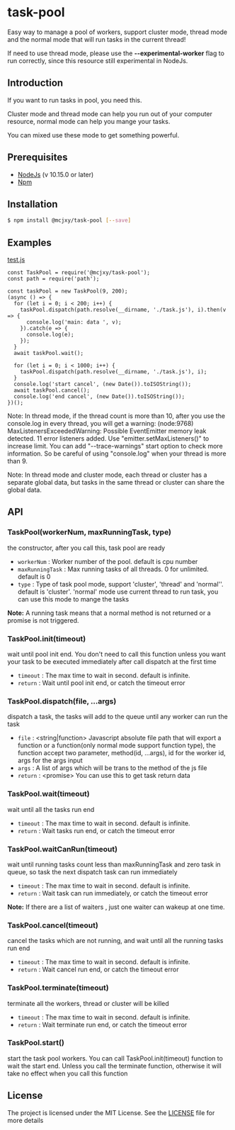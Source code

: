 # task-pool
Easy way to manage a pool of workers, support cluster mode, thread mode and the normal mode that will run tasks in the current thread!

If need to use thread mode, please use the **--experimental-worker** flag to run correctly, since this resource still experimental in NodeJs.

## Introduction
If you want to run tasks in pool, you need this. 

Cluster mode and thread mode can help you run out of your computer resource, normal mode can help you mange your tasks.

You can mixed use these mode to get something powerful.

## Prerequisites
* [NodeJs](https://nodejs.org/en/) (v 10.15.0 or later)
* [Npm](https://www.npmjs.com/)


## Installation

```sh
$ npm install @mcjxy/task-pool [--save]
```

## Examples
[test.js](https://github.com/machenjie/task-pool/blob/master/test/test.js)
```
const TaskPool = require('@mcjxy/task-pool');
const path = require('path');

const taskPool = new TaskPool(9, 200);
(async () => {
  for (let i = 0; i < 200; i++) {
    taskPool.dispatch(path.resolve(__dirname, './task.js'), i).then(v => {
      console.log('main: data ', v);
    }).catch(e => {
      console.log(e);
    });
  }
  await taskPool.wait();

  for (let i = 0; i < 1000; i++) {
    taskPool.dispatch(path.resolve(__dirname, './task.js'), i);
  }
  console.log('start cancel', (new Date()).toISOString());
  await taskPool.cancel();
  console.log('end cancel', (new Date()).toISOString());
})();
```
Note: In thread mode, if the thread count is more than 10, after you use the console.log in every thread, you will get a warning: (node:9768) MaxListenersExceededWarning: Possible EventEmitter memory leak detected. 11 error listeners added. Use "emitter.setMaxListeners()" to increase limit. You can add "--trace-warnings" start option to check more information. So be careful of using "console.log" when your thread is more than 9.

Note: In thread mode and cluster mode, each thread or cluster has a separate global data, but tasks in the same thread or cluster can share the global data.
## API

### TaskPool(workerNum, maxRunningTask, type)
the constructor, after you call this, task pool are ready
- `workerNum` :  <integer> Worker number of the pool. default is cpu number
- `maxRunningTask` : <integer> Max running tasks of all threads. 0 for unlimited. default is 0
- `type` :  <string> Type of task pool mode, support 'cluster', 'thread' and 'normal''. default is 'cluster'. 'normal' mode use current thread to run task, you can use this mode to mange the tasks

**Note:** A running task means that a normal method is not returned or a promise is not triggered.

### TaskPool.init(timeout)
wait until pool init end. You don't need to call this function unless you want your task to be executed immediately after call dispatch at the first time
- `timeout` :  <integer> The max time to wait in second. default is infinite.
- `return` : <promise> Wait until pool init end, or catch the timeout error

### TaskPool.dispatch(file, ...args)
dispatch a task, the tasks will add to the queue until any worker can run the task
- `file` :  <string|function> Javascript absolute file path that will export a function or a function(only normal mode support function type), the function accept two parameter, method(id, ...args), id for the worker id, args for the args input
- `args` : A list of args which will be trans to the method of the js file
- `return` : <promise<any>> You can use this to get task return data

### TaskPool.wait(timeout)
wait until all the tasks run end
- `timeout` :  <integer> The max time to wait in second. default is infinite.
- `return` : <promise> Wait tasks run end, or catch the timeout error

### TaskPool.waitCanRun(timeout)
wait until running tasks count less than maxRunningTask and zero task in queue, so task the next dispatch task can run immediately
- `timeout` :  <integer> The max time to wait in second. default is infinite.
- `return` : <promise> Wait task can run immediately, or catch the timeout error

**Note:** If there are a list of waiters , just one waiter can wakeup at one time.

### TaskPool.cancel(timeout)
cancel the tasks which are not running, and wait until all the running tasks run end
- `timeout` :  <integer> The max time to wait in second. default is infinite.
- `return` : <promise> Wait cancel run end, or catch the timeout error

### TaskPool.terminate(timeout)
terminate all the workers, thread or cluster will be killed
- `timeout` :  <integer> The max time to wait in second. default is infinite.
- `return` : <promise> Wait terminate run end, or catch the timeout error

### TaskPool.start()
start the task pool workers. You can call TaskPool.init(timeout) function to wait the start end. Unless you call the terminate function, otherwise it will take no effect when you call this function


## License

The project is licensed under the MIT License. See the [LICENSE](https://github.com/machenjie/task-pool/blob/master/LICENSE) file for more details
